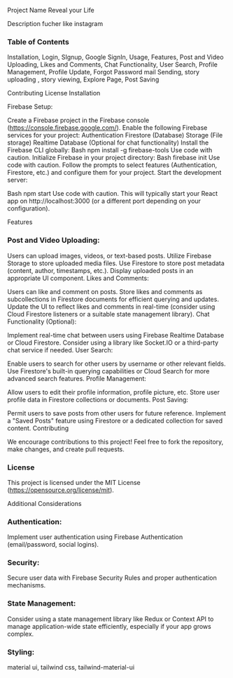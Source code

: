 Project Name
Reveal your Life

Description
fucher like instagram

### Table of Contents
Installation,
Login,
SIgnup,
Google SignIn,
Usage,
Features,
Post and Video Uploading,
Likes and Comments,
Chat Functionality,
User Search,
Profile Management,
Profile Update,
Forgot Password mail Sending,
story uploading ,
story viewing,
Explore Page,
Post Saving

Contributing
License
Installation

Firebase Setup:

Create a Firebase project in the Firebase console (https://console.firebase.google.com/).
Enable the following Firebase services for your project:
Authentication
Firestore (Database)
Storage (File storage)
Realtime Database (Optional for chat functionality)
Install the Firebase CLI globally:
Bash
npm install -g firebase-tools
Use code with caution.
Initialize Firebase in your project directory:
Bash
firebase init
Use code with caution.
Follow the prompts to select features (Authentication, Firestore, etc.) and configure them for your project.
Start the development server:

Bash
npm start
Use code with caution.
This will typically start your React app on http://localhost:3000 (or a different port depending on your configuration).

Features

### Post and Video Uploading:

Users can upload images, videos, or text-based posts.
Utilize Firebase Storage to store uploaded media files.
Use Firestore to store post metadata (content, author, timestamps, etc.).
Display uploaded posts in an appropriate UI component.
Likes and Comments:

Users can like and comment on posts.
Store likes and comments as subcollections in Firestore documents for efficient querying and updates.
Update the UI to reflect likes and comments in real-time (consider using Cloud Firestore listeners or a suitable state management library).
Chat Functionality (Optional):

Implement real-time chat between users using Firebase Realtime Database or Cloud Firestore.
Consider using a library like Socket.IO or a third-party chat service if needed.
User Search:

Enable users to search for other users by username or other relevant fields.
Use Firestore's built-in querying capabilities or Cloud Search for more advanced search features.
Profile Management:

Allow users to edit their profile information, profile picture, etc.
Store user profile data in Firestore collections or documents.
Post Saving:

Permit users to save posts from other users for future reference.
Implement a "Saved Posts" feature using Firestore or a dedicated collection for saved content.
Contributing

We encourage contributions to this project! Feel free to fork the repository, make changes, and create pull requests.

### License

This project is licensed under the MIT License (https://opensource.org/license/mit).

Additional Considerations

### Authentication: 
Implement user authentication using Firebase Authentication (email/password, social logins).

### Security:
 Secure user data with Firebase Security Rules and proper authentication mechanisms.

### State Management: 
Consider using a state management library like Redux or Context API to manage application-wide state efficiently, 
especially if your app grows complex.

### Styling: 
material ui, tailwind css, tailwind-material-ui
